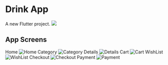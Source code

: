 # Drink App

A new Flutter project.
![](https://github.com/CsAhmed2020/drink_app/blob/master/screenshot/Screenshot_20221206_002418_com.example.new_app.jpg)

## App Screens

Home
![Home](https://github.com/CsAhmed2020/drink_app/blob/master/screenshot/Screenshot_20221208_220643_com.example.new_app.jpg)
Category
![Category](https://github.com/CsAhmed2020/drink_app/blob/master/screenshot/Screenshot_20221208_220742_com.example.new_app.jpg)
Details
![Details](https://github.com/CsAhmed2020/drink_app/blob/master/screenshot/Screenshot_20221208_220830_com.example.new_app.jpg)
Cart
![Cart](https://github.com/CsAhmed2020/drink_app/blob/master/screenshot/Screenshot_20221208_220845_com.example.new_app.jpg)
WishList
![WishList](https://github.com/CsAhmed2020/drink_app/blob/master/screenshot/Screenshot_20221208_220733_com.example.new_app.jpg)
Checkout
![Checkout](https://github.com/CsAhmed2020/drink_app/blob/master/screenshot/Screenshot_20221208_220950_com.example.new_app.jpg)
Payment
![Payment](https://github.com/CsAhmed2020/drink_app/blob/master/screenshot/Screenshot_20221208_221001_com.example.new_app.jpg)


